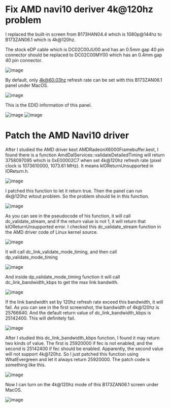 # Fix AMD navi10 deriver 4k@120hz problem

I replaced the built-in screen from B173HAN04.4 which is 1080p@144hz to B173ZAN06.1 which is 4k@120hz. 

The stock eDP cable which is DC02C00JU00 and has an 0.5mm gap 40 pin connector should be replaced to DC02C00MY00 which has an 0.4mm gap 40 pin connector.

![image](https://user-images.githubusercontent.com/46492291/135754338-5a6ef076-86ee-4b54-ab77-81ab14a8185e.png)

By default, only 4k@60.03hz refresh rate can be set with this B173ZAN06.1 panel under MacOS.

![image](https://user-images.githubusercontent.com/46492291/135754490-22d9b18c-6ac0-4e26-92a2-4b44e159a62e.png)

This is the EDID information of this panel.

![image](https://user-images.githubusercontent.com/46492291/135754567-2ea339ae-d9af-4456-95b0-b9832c47170e.png)
![image](https://user-images.githubusercontent.com/46492291/135754568-7ea574c8-ed63-44bd-80d6-b3841316da2c.png)

# Patch the AMD Navi10 driver

After I studied the AMD driver kext AMDRadeonX6000Framebuffer.kext, I found there is a function AmdDalServices::validateDetailedTiming will return 3758097095 which is 0xE00002C7 when set 4k@120hz refresh rate (pixel clock is 1073610000, 1073.61 MHz). It means kIOReturnUnsupported in IOReturn.h.

![image](https://user-images.githubusercontent.com/46492291/135754667-093f263b-c447-4ecd-84f7-8e0d6e1a6c07.png)

I patched this function to let it return true. Then the panel can run 4k@120hz witout problem. So the problem should lie in this function.

![image](https://user-images.githubusercontent.com/46492291/135754934-62fe2815-6b17-49c8-a365-c8791a6fe4db.png)

As you can see in the pseudocode of his function, it will call dc_validate_stream, and if the return value is not 1, it will return that kIOReturnUnsupported error. I checked this dc_validate_stream function in the AMD driver code of Linux kernel source.

![image](https://user-images.githubusercontent.com/46492291/135755030-37388032-6d91-4dee-b923-c1664fea3bcc.png)

It will call dc_link_validate_mode_timing, and then call dp_validate_mode_timing

![image](https://user-images.githubusercontent.com/46492291/135755071-a2b31a92-1ff8-4a28-ab6c-785a861976cf.png)

And inside dp_validate_mode_timing function it will call dc_link_bandwidth_kbps to get the max link bandwith.

![image](https://user-images.githubusercontent.com/46492291/135755107-74fa700d-4ae0-4973-ac9a-c900e085f4ee.png)

If the link bandwidth set by 120hz refresh rate exceed this bandwidth, it will fail. As you can see in the first screenshot, the bandwidth of 4k@120hz is 25766640. And the default return value of dc_link_bandwidth_kbps is 25142400. This will definitely fail.

![image](https://user-images.githubusercontent.com/46492291/135755505-a2435eda-f915-4535-a448-5b02e742886e.png)

After I studied this dc_link_bandwidth_kbps function, I found it may return two kinds of value. The first is 25920000 if fec is not enabled, and the second is 25142400 if fec should be enabled. Apparently, the second value will not support 4k@120hz. So I just patched this function using WhatEvergreen and let it always return 25920000. The patch code is something like this.

![image](https://user-images.githubusercontent.com/46492291/135755695-8b1257b3-b5c1-43cd-8cf6-c7fbe255d6ab.png)

Now I can turn on the 4k@120hz mode of this B173ZAN06.1 screen under MacOS.

![image](https://user-images.githubusercontent.com/46492291/135755730-96d8181c-5b25-42e8-8816-92e865876988.png)

